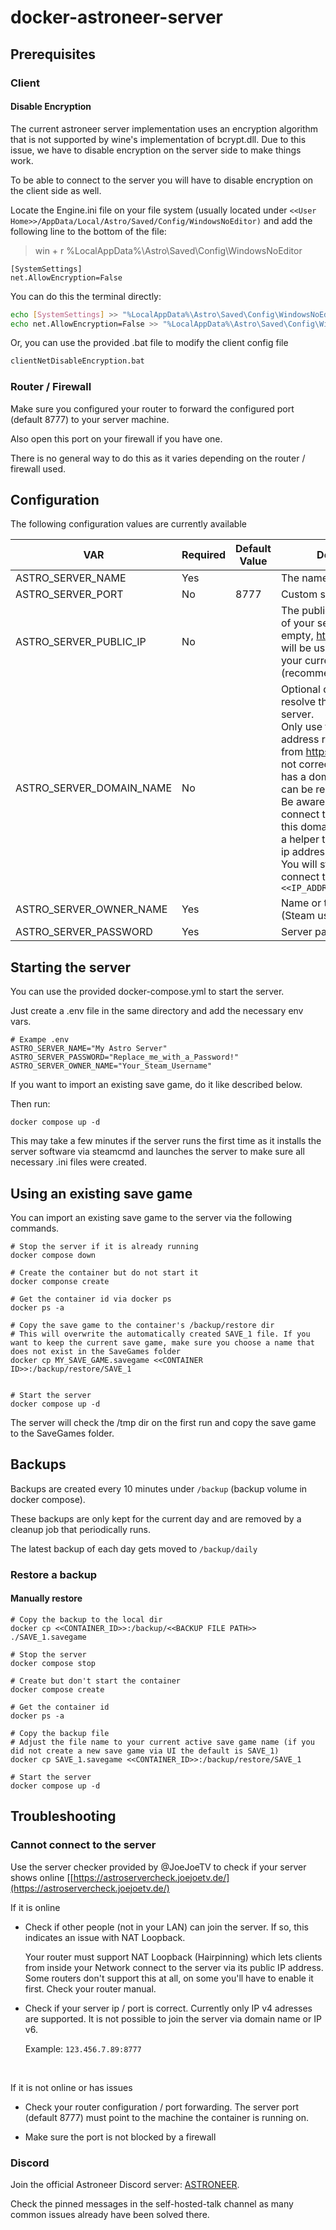# docker-astroneer-server

## Prerequisites

### Client

#### Disable Encryption

The current astroneer server implementation uses an encryption algorithm that is not supported by wine's implementation of bcrypt.dll.
Due to this issue, we have to disable encryption on the server side to make things work.

To be able to connect to the server you will have to disable encryption on the client side as well.

Locate the Engine.ini file on your file system (usually located under `<<User Home>>/AppData/Local/Astro/Saved/Config/WindowsNoEditor)` and add the following line to the bottom of the file:

> win + r %LocalAppData%\Astro\Saved\Config\WindowsNoEditor

```
[SystemSettings]
net.AllowEncryption=False
```

You can do this the terminal directly:

```bash
echo [SystemSettings] >> "%LocalAppData%\Astro\Saved\Config\WindowsNoEditor\Engine.ini"
echo net.AllowEncryption=False >> "%LocalAppData%\Astro\Saved\Config\WindowsNoEditor\Engine.ini"
```

Or, you can use the provided .bat file to modify the client config file

```bash
clientNetDisableEncryption.bat
```

### Router / Firewall

Make sure you configured your router to forward the configured port (default 8777) to your server machine.

Also open this port on your firewall if you have one.

There is no general way to do this as it varies depending on the router / firewall used.

## Configuration

The following configuration values are currently available

| VAR                      | Required | Default Value | Description                                                                                                                                                                                                                                                                                                                                                                                                               |
| ------------------------ | -------- | ------------- | ------------------------------------------------------------------------------------------------------------------------------------------------------------------------------------------------------------------------------------------------------------------------------------------------------------------------------------------------------------------------------------------------------------------------- |
| ASTRO_SERVER_NAME        | Yes      |               | The name or your server.                                                                                                                                                                                                                                                                                                                                                                                                  |
| ASTRO_SERVER_PORT        | No       | 8777          | Custom server port                                                                                                                                                                                                                                                                                                                                                                                                        |
| ASTRO_SERVER_PUBLIC_IP   | No       |               | The public ip address (v4) of your server. If left empty, https://api.ipify.org/ will be used to determine your current ip address (recommended).                                                                                                                                                                                                                                                                         |
| ASTRO_SERVER_DOMAIN_NAME | No       |               | Optional domain name to resolve the ip for the server. <br/>Only use this if the IP address returned from https://api.ipify.org/ is not correct and your host has a domain name that can be resolved.<br/>Be aware that you can't connect to the server with this domain name, it's just a helper to determine the ip address of your server. You will still have to connect to the server with `<<IP_ADDRESS>>:<<PORT>>` |
| ASTRO_SERVER_OWNER_NAME  | Yes      |               | Name or the server owner (Steam username)                                                                                                                                                                                                                                                                                                                                                                                 |
| ASTRO_SERVER_PASSWORD    | Yes      |               | Server password                                                                                                                                                                                                                                                                                                                                                                                                           |

## Starting the server

You can use the provided docker-compose.yml to start the server.

Just create a .env file in the same directory and add the necessary env vars.

```Example
# Exampe .env
ASTRO_SERVER_NAME="My Astro Server"
ASTRO_SERVER_PASSWORD="Replace_me_with_a_Password!"
ASTRO_SERVER_OWNER_NAME="Your_Steam_Username"
```

If you want to import an existing save game, do it like described below.

Then run:

```
docker compose up -d
```

This may take a few minutes if the server runs the first time as it installs the server software via steamcmd and launches the server to make sure all necessary .ini files were created.

## Using an existing save game

You can import an existing save game to the server via the following commands.

```
# Stop the server if it is already running
docker compose down

# Create the container but do not start it
docker componse create

# Get the container id via docker ps
docker ps -a

# Copy the save game to the container's /backup/restore dir
# This will overwrite the automatically created SAVE_1 file. If you want to keep the current save game, make sure you choose a name that does not exist in the SaveGames folder
docker cp MY_SAVE_GAME.savegame <<CONTAINER ID>>:/backup/restore/SAVE_1


# Start the server
docker compose up -d
```

The server will check the /tmp dir on the first run and copy the save game to the SaveGames folder.

## Backups

Backups are created every 10 minutes under `/backup` (backup volume in docker compose).

These backups are only kept for the current day and are removed by a cleanup job that  periodically runs.

The latest backup of each day gets moved to `/backup/daily`

### Restore a backup

#### Manually restore

```shell
# Copy the backup to the local dir
docker cp <<CONTAINER_ID>>:/backup/<<BACKUP FILE PATH>> ./SAVE_1.savegame

# Stop the server
docker compose stop

# Create but don't start the container
docker compose create

# Get the container id
docker ps -a

# Copy the backup file
# Adjust the file name to your current active save game name (if you did not create a new save game via UI the default is SAVE_1)
docker cp SAVE_1.savegame <<CONTAINER_ID>>:/backup/restore/SAVE_1

# Start the server
docker compose up -d
```

## Troubleshooting

### Cannot connect to the server

Use the server checker provided by @JoeJoeTV to check if your server shows online [[https://astroservercheck.joejoetv.de/](https://astroservercheck.joejoetv.de/)



If it is online

- Check if other people (not in your LAN) can join the server. If so, this indicates an issue with NAT Loopback.
  
  Your router must support NAT Loopback (Hairpinning) which lets clients 
  from inside your Network connect to the server via its public IP 
  address. Some routers don't support this at all, on some you'll have to 
  enable it first. Check your router manual.

- Check if your server ip / port is correct. Currently only IP v4 adresses are supported. It is not possible to join the server via domain name or IP v6. 
  
  Example: `123.456.7.89:8777`

    

If it is not online or has issues

- Check your router configuration / port forwarding. The server port 
  (default 8777) must point to the machine the container is running on.

- Make sure the port is not blocked by a firewall



### Discord

Join the official Astroneer Discord server: [ASTRONEER](https://discord.com/invite/astroneer). 

Check the pinned messages in the self-hosted-talk channel as many common issues already have been solved there.
